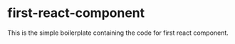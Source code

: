 # first-react-component
This is the simple boilerplate containing the code for first react component.
